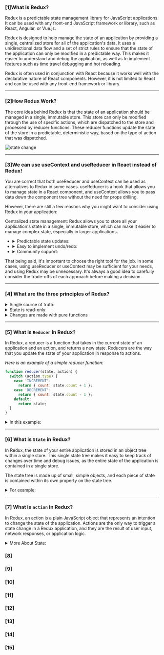 ### [1]What is Redux?

Redux is a predictable state management library for JavaScript applications. It can be used with any front-end JavaScript framework or library, such as React, Angular, or Vue.js.

Redux is designed to help manage the state of an application by providing a single, centralized store for all of the application's data. It uses a unidirectional data flow and a set of strict rules to ensure that the state of the application can only be modified in a predictable way. This makes it easier to understand and debug the application, as well as to implement features such as time travel debugging and hot reloading.

Redux is often used in conjunction with React because it works well with the declarative nature of React components. However, it is not limited to React and can be used with any front-end framework or library.

<hr/>

### [2]How Redux Work?

The core idea behind Redux is that the state of an application should be managed in a single, immutable store. This store can only be modified through the use of specific actions, which are dispatched to the store and processed by reducer functions. These reducer functions update the state of the store in a predictable, deterministic way, based on the type of action that was dispatched.

![state change](https://iili.io/HIMHU7I.png)

<hr/>

### [3]We can use useContext and useReducer in React instead of Redux!

You are correct that both useReducer and useContext can be used as alternatives to Redux in some cases. useReducer is a hook that allows you to manage state in a React component, and useContext allows you to pass data down the component tree without the need for props drilling.

However, there are still a few reasons why you might want to consider using Redux in your application:

Centralized state management: Redux allows you to store all your application's state in a single, immutable store, which can make it easier to manage complex state, especially in larger applications.

- <details><summary>Predictable state updates:</summary> Redux uses a strict unidirectional data flow, which means that state updates only happen in a predictable way. This can make it easier to debug and test your application.</details>

- <details><summary>Easy to implement undo/redo:</summary> Because all state updates in Redux are stored in an array of previous states, it is easy to implement undo/redo functionality.</details>

- <details><summary>Community support:</summary> Redux is a widely-used library, and as such has a large community of developers who can provide support and resources.</details>

That being said, it's important to choose the right tool for the job. In some cases, using useReducer or useContext may be sufficient for your needs, and using Redux may be unnecessary. It's always a good idea to carefully consider the trade-offs of each approach before making a decision.

<hr/>

### [4] What are the three principles of Redux?

<details><summary>Single source of truth:</summary>The state of your entire application is stored in a single object, called the "store." This makes it easier to understand the state of your application and debug problems.</details>

<details><summary>State is read-only</summary>The only way to change the state of your application is to dispatch an action, an object that describes a change to the state. This makes it easier to understand how the state of your application is being modified and allows you to implement logic to handle different types of actions.</details>

<details><summary>Changes are made with pure functions</summary> In Redux, you define "reducers" to handle the logic for updating the state based on an action. Reducers are pure functions, which means they do not have side effects and always return the same output for a given input. This helps to ensure that the state of your application is predictable and easy to test.</details>

<hr/>

### [5] What is `Reducer` in Redux?

In Redux, a reducer is a function that takes in the current state of an application and an action, and returns a new state. Reducers are the way that you update the state of your application in response to actions.

<em>Here is an example of a simple reducer function:</em>

```javascript
function reducer(state, action) {
  switch (action.type) {
    case 'INCREMENT':
      return { count: state.count + 1 };
    case 'DECREMENT':
      return { count: state.count - 1 };
    default:
      return state;
  }
}
```

<details><summary>In this example:</summary>In this example, the reducer function has a switch statement that checks the type property of the action. Depending on the type of the action, the reducer returns a new state object with an updated count property. If the action type is INCREMENT, the count is incremented by 1. If the action type is DECREMENT, the count is decremented by 1. If the action type is not recognized, the reducer returns the current state.

Reducers are important in Redux because they are the only way to update the state of your application. They are also pure functions, which means they do not have any side effects and always return the same output for a given input. This helps to ensure that the state of your application is predictable and easy to test.</details>

<hr/>

### [6] What is `State` in Redux?

In Redux, the state of your entire application is stored in an object tree within a single store. This single state tree makes it easy to keep track of changes over time and debug issues, as the entire state of the application is contained in a single store.

The state tree is made up of small, simple objects, and each piece of state is contained within its own property on the state tree. 

<details><summary>For example:</summary> if you are building a to-do list app, the state tree might contain a property called "todos" that stores an array of to-do objects, and another property called "visibilityFilter" that stores a string representing the current visibility filter for the to-do list.

In Redux, the state of the application can only be modified through a process called dispatchinng an action. An action is a plain JavaScript object that describes the change that needs to be made to the state tree. For example, to add a new to-do to the list, you might dispatch an action with a type of "ADD_TODO" and a payload that includes the text of the new to-do.

Redux provides a way to manage the state of your application in a predictable, transparent way, making it easier to understand and debug the behavior of your app.</details>

<hr/>

### [7] What is `action` in Redux?
In Redux, an action is a plain JavaScript object that represents an intention to change the state of the application. Actions are the only way to trigger a state change in a Redux application, and they are the result of user input, network responses, or application logic.

<details><summary>More About State:</summary>Actions are very simple objects that must have a type property to describe the type of action being performed. They may also include a payload of data that provides additional information about the action. For example, an action to add a new to-do item to a list might have a type of "ADD_TODO" and a payload that includes the text of the to-do item.

Here is an example of a simple action object:

```javascript
{
  type: 'ADD_TODO',
  payload: {
    text: 'Write a Redux tutorial'
  }
}
```
In a Redux application, actions are dispatched using the store's dispatch method. When an action is dispatched, it is passed to the root reducer function, which then determines how the state should be updated based on the type of action that was dispatched.

For example, if the action above were dispatched, the reducer function might update the state tree by adding a new to-do item to the list of to-dos.</details>





### [8]

### [9]

### [10]

### [11]

### [12]

### [13]

### [14]

### [15]